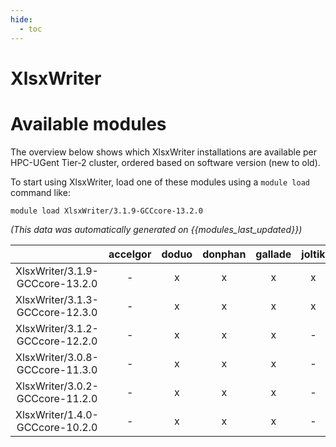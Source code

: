```yaml
---
hide:
  - toc
---
```


XlsxWriter
==========

# Available modules


The overview below shows which XlsxWriter installations are available per HPC-UGent Tier-2 cluster, ordered based on software version (new to old).

To start using XlsxWriter, load one of these modules using a `module load` command like:

```shell
module load XlsxWriter/3.1.9-GCCcore-13.2.0
```

*(This data was automatically generated on {{modules_last_updated}})*  

| |accelgor|doduo|donphan|gallade|joltik|shinx|
| :---: | :---: | :---: | :---: | :---: | :---: | :---: |
|XlsxWriter/3.1.9-GCCcore-13.2.0|-|x|x|x|x|-|
|XlsxWriter/3.1.3-GCCcore-12.3.0|-|x|x|x|x|x|
|XlsxWriter/3.1.2-GCCcore-12.2.0|-|x|x|x|-|-|
|XlsxWriter/3.0.8-GCCcore-11.3.0|-|x|x|x|-|-|
|XlsxWriter/3.0.2-GCCcore-11.2.0|-|x|x|x|-|-|
|XlsxWriter/1.4.0-GCCcore-10.2.0|-|x|x|x|-|-|
